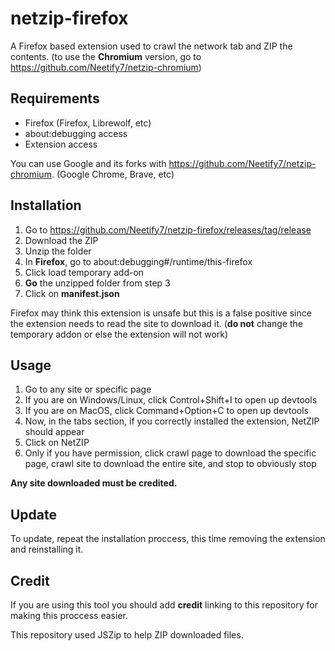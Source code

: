 # netzip-firefox
A Firefox based extension used to crawl the network tab and ZIP the contents. (to use the <strong>Chromium</strong> version, go to https://github.com/Neetify7/netzip-chromium)

## Requirements
- Firefox (Firefox, Librewolf, etc)
- about:debugging access
- Extension access

You can use Google and its forks with https://github.com/Neetify7/netzip-chromium. (Google Chrome, Brave, etc)

## Installation
1. Go to https://github.com/Neetify7/netzip-firefox/releases/tag/release
2. Download the ZIP
3. Unzip the folder
4. In <strong>Firefox</strong>, go to about:debugging#/runtime/this-firefox
6. Click load temporary add-on
7. <strong>Go</strong> the unzipped folder from step 3
8. Click on <strong>manifest.json</strong>

Firefox may think this extension is unsafe but this is a false positive since the extension needs to read the site to download it. (<strong>do not</strong> change the temporary addon or else the extension will not work)

## Usage
1. Go to any site or specific page
2. If you are on Windows/Linux, click Control+Shift+I to open up devtools
3. If you are on MacOS, click Command+Option+C to open up devtools
4. Now, in the tabs section, if you correctly installed the extension, NetZIP should appear
5. Click on NetZIP
6. Only if you have permission, click crawl page to download the specific page, crawl site to download the entire site, and stop to obviously stop

<strong>Any site downloaded must be credited.</strong>

## Update
To update, repeat the installation proccess, this time removing the extension and reinstalling it.

## Credit
If you are using this tool you should add <strong>credit</strong> linking to this repository for making this proccess easier.

This repository used JSZip to help ZIP downloaded files.
